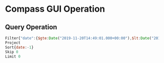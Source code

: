 # Compass GUI Operation
## Query Operation
```js
Filter{"date":{$gte:Date("2019-11-20T14:49:01.000+00:00"),$lt:Date("2019-11-27T14:50:02.000+00:00")}}
Project
Sort{date:-1}
Skip 0
Limit 0
```